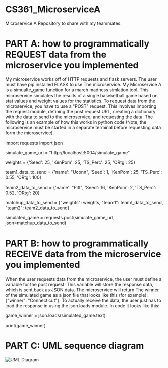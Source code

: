 # CS361_MicroserviceA
Microservice A Repository to share with my teammates. 

# PART A: how to programmatically REQUEST data from the microservice you implemented
My microservice works off of HTTP requests and flask servers. The user must have pip installed FLASK to use 
The microservice. My Microservice A is a simualte_game function for a march madness simlation tool. This 
microservice simulates the results of a single baseketball game based on stat values and weight values for the 
statistics. To request data from the microservice, you have to use a "POST" request. This involves importing the request module, defining the post request URL, creating a dictionary with the data to send to the microservice, and requesting the data. The following is an example of how this works in python code (Note, the 
microservice must be started in a separate terminal before requesting data form the microservice). 

  import requests
  import json
  
  simulate_game_url = "http://localhost:5004/simulate_game"

  weights = {'Seed': 25, 'KenPom': 25, 'TS_Perc': 25,
             'ORtg': 25}

  team1_data_to_send = {'name': "Uconn", 'Seed': 1, 'KenPom': 25, 'TS_Perc': 0.55,
                        'ORtg': 100}
  
  team2_data_to_send = {'name': "Pitt", 'Seed': 16, 'KenPom': 2, 'TS_Perc': 0.52,
                        'ORtg': 20}
  
  matchup_data_to_send = {"weights": weights,
                          "team1": team1_data_to_send,
                          "team2": team2_data_to_send}

  simulated_game = requests.post(simulate_game_url, json=matchup_data_to_send)

# PART B: how to programmatically RECEIVE data from the microservice you implemented
When the user requests data from the microservice, the user must define a variable for the post request. 
This variable will store the response data, which is sent back as JSON data. The microservice will return
The winner of the simulated game as a json file that looks like this (for example): {"winner": "Connecticut"}.
To actually receive the data, the user just has to load the response in using the json.loads module. 
In code it looks like this:

  game_winner = json.loads(simulated_game.text)
  
  print(game_winner)

# PART C: UML sequence diagram
![UML Diagram](https://github.com/obriewil/CS361-Course-Project/assets/137870954/8cc40a70-91b3-41b4-86a5-ab036a5062b5)
